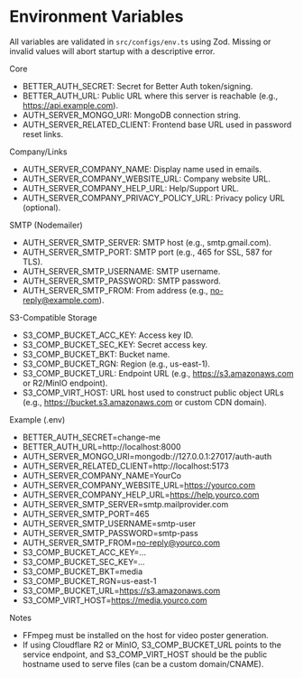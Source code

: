 # Environment Variables

All variables are validated in `src/configs/env.ts` using Zod. Missing or invalid values will abort startup with a descriptive error.

Core
- BETTER_AUTH_SECRET: Secret for Better Auth token/signing.
- BETTER_AUTH_URL: Public URL where this server is reachable (e.g., https://api.example.com).
- AUTH_SERVER_MONGO_URI: MongoDB connection string.
- AUTH_SERVER_RELATED_CLIENT: Frontend base URL used in password reset links.

Company/Links
- AUTH_SERVER_COMPANY_NAME: Display name used in emails.
- AUTH_SERVER_COMPANY_WEBSITE_URL: Company website URL.
- AUTH_SERVER_COMPANY_HELP_URL: Help/Support URL.
- AUTH_SERVER_COMPANY_PRIVACY_POLICY_URL: Privacy policy URL (optional).

SMTP (Nodemailer)
- AUTH_SERVER_SMTP_SERVER: SMTP host (e.g., smtp.gmail.com).
- AUTH_SERVER_SMTP_PORT: SMTP port (e.g., 465 for SSL, 587 for TLS).
- AUTH_SERVER_SMTP_USERNAME: SMTP username.
- AUTH_SERVER_SMTP_PASSWORD: SMTP password.
- AUTH_SERVER_SMTP_FROM: From address (e.g., no-reply@example.com).

S3-Compatible Storage
- S3_COMP_BUCKET_ACC_KEY: Access key ID.
- S3_COMP_BUCKET_SEC_KEY: Secret access key.
- S3_COMP_BUCKET_BKT: Bucket name.
- S3_COMP_BUCKET_RGN: Region (e.g., us-east-1).
- S3_COMP_BUCKET_URL: Endpoint URL (e.g., https://s3.amazonaws.com or R2/MinIO endpoint).
- S3_COMP_VIRT_HOST: URL host used to construct public object URLs (e.g., https://bucket.s3.amazonaws.com or custom CDN domain).

Example (.env)
- BETTER_AUTH_SECRET=change-me
- BETTER_AUTH_URL=http://localhost:8000
- AUTH_SERVER_MONGO_URI=mongodb://127.0.0.1:27017/auth-auth
- AUTH_SERVER_RELATED_CLIENT=http://localhost:5173
- AUTH_SERVER_COMPANY_NAME=YourCo
- AUTH_SERVER_COMPANY_WEBSITE_URL=https://yourco.com
- AUTH_SERVER_COMPANY_HELP_URL=https://help.yourco.com
- AUTH_SERVER_SMTP_SERVER=smtp.mailprovider.com
- AUTH_SERVER_SMTP_PORT=465
- AUTH_SERVER_SMTP_USERNAME=smtp-user
- AUTH_SERVER_SMTP_PASSWORD=smtp-pass
- AUTH_SERVER_SMTP_FROM=no-reply@yourco.com
- S3_COMP_BUCKET_ACC_KEY=...
- S3_COMP_BUCKET_SEC_KEY=...
- S3_COMP_BUCKET_BKT=media
- S3_COMP_BUCKET_RGN=us-east-1
- S3_COMP_BUCKET_URL=https://s3.amazonaws.com
- S3_COMP_VIRT_HOST=https://media.yourco.com

Notes
- FFmpeg must be installed on the host for video poster generation.
- If using Cloudflare R2 or MinIO, S3_COMP_BUCKET_URL points to the service endpoint, and S3_COMP_VIRT_HOST should be the public hostname used to serve files (can be a custom domain/CNAME).
